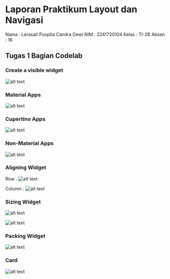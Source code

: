 # Laporan Praktikum Layout dan Navigasi
Nama    : Larasati Puspita Candra Dewi
NIM     : 2241720104
Kelas   : TI-2B
Absen   : 16

## Tugas 1 Bagian Codelab
### Create a visible widget
![alt text](image.png)

### Material Apps
![alt text](image-1.png)

### Cupertino Apps
![alt text](image-2.png)

### Non-Material Apps
![alt text](image-3.png)

### Aligning Widget
Row :
![alt text](image-4.png)

Column :
![alt text](image-5.png)

### Sizing Widget
![alt text](image-6.png)

![alt text](image-7.png)

### Packing Widget
![alt text](image-8.png)

### Card 
![alt text](image-9.png)